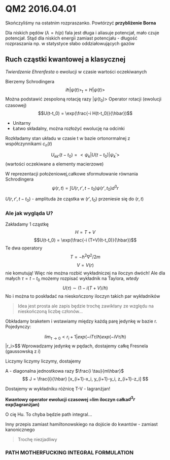 # QM2 2016.04.01

Skończyliśmy na ostatnim rozpraszanko. Powtórzyć **przybliżenie Borna**

Dla niskich pędów ($\lambda = h/p$) fala jest długa i aliasuje potencjał, mało czuje potencjał. Stąd dla niskich energii zamiast potencjału - długość rozpraszania np. w statystyce słabo oddziałowujących gazów

## Ruch cząstki kwantowej a klasycznej

*Twierdzenie Ehrenfesta* o ewolucji w czasie wartości oczekiwanych

Bierzemy Schrodingera
$$i \hbar |\psi(t)>_t = H |\psi(t)>$$
Można podstawić zespoloną rotację razy $|\psi(t_0)>$
Operator rotacji (ewolucji czasowej)
$$U(t-t_0) = \exp(\frac{-i H(t-t_0)}{\hbar})$$

* Unitarny
* Łatwo składalny, można rozłożyć ewolucję na odcinki

Rozkładamy stan układu w czasie t w bazie ortonormalnej z współczynnikami $c_n(t)$

$$U_{kk'}(t-t_0) = <\psi_k|U(t-t_0)|\psi_k'>$$
(wartości oczekiwane a elementy macierzowe)

W reprezentacji położeniowej,całkowe sformułowanie równania Schrodingera
$$ \psi(r, t) = \int U(r, r', t-t_0) \psi(r', t_0) d^3r$$

$U(r,r',t-t_0)$ - amplituda że cząstka w $(r', t_0)$ przeniesie się do ($r, t$)

### Ale jak wygląda U?
Zakładamy 1 cząstkę
$$ H = T + V $$
$$U(t-t_0) = \exp(\frac{-i (T+V)(t-t_0)}{\hbar})$$
Te dwa operatory
$$T = -\hbar^2 \nabla^2 /2m$$
$$ V = V(r)$$
nie komutują! Więc nie można rozbić wykładniczej na iloczyn dwóch!
Ale dla małych $\tau = t-t_0$ możemy rozpisać wykładnik na Taylora, *wtedy*
$$U(\tau) \sim (1-i (T+V)/\hbar)$$
No i można to poskładać na nieskończony iloczyn takich par wykładników

>Idea jest prosta ale zapis będzie trochę zawikłany ze względu na nieskończoną liczbę członów...

Obkładamy braketem i wstawiamy między każdą parę jedynkę w bazie r. Pojedynczy:

$$lim_{\tau \to 0} <r_i+1| exp(-iT\tau /\hbar) exp(-i V \tau/\hbar)$$ |r_i>$$
Wprowadzamy jedynkę w pędach, dostajemy całkę Fresnela (gaussowską z $i$)

Liczymy liczymy liczymy, dostajemy

A - diagonalna jednostkowa razy $\frac{i \tau}{m\hbar}$
$$ J = \frac{i}{\hbar} [x_{i+1}-x_i, y_{i+1}-y_i, z_{i+1}-z_i] $$

Dostajemy w wykładniku różnicę T-V - lagranżjan!

**Kwantowy operator ewolucji czasowej =lim iloczyn całka$d^3r$ exp(lagranżjan)**

O cię Hu. To chyba będzie path integral...

Inny przepis zamiast hamiltonowskiego na dojście do kwantów -  zamiast kanonicznego

> Trochę niezjadliwy

### PATH MOTHERFUCKING INTEGRAL FORMULATION
